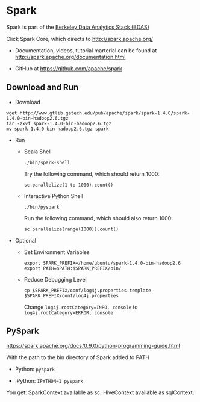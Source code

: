 
# Spark

Spark is part of the [Berkeley Data Analytics Stack (BDAS)](https://amplab.cs.berkeley.edu/software/)

Click Spark Core, which directs to http://spark.apache.org/

* Documentation, videos, tutorial marterial can be found  at http://spark.apache.org/documentation.html

* GitHub at https://github.com/apache/spark

## Download and Run

* Download
```
wget http://www.gtlib.gatech.edu/pub/apache/spark/spark-1.4.0/spark-1.4.0-bin-hadoop2.6.tgz
tar -zxvf spark-1.4.0-bin-hadoop2.6.tgz
mv spark-1.4.0-bin-hadoop2.6.tgz spark
```

* Run
  * Scala Shell

    ```
    ./bin/spark-shell
    ```
    
    Try the following command, which should return 1000:
    
    ```
    sc.parallelize(1 to 1000).count()
    ```

  * Interactive Python Shell

    ```
    ./bin/pyspark
    ```
    
    Run the following command, which should also return 1000:
    
    ```
    sc.parallelize(range(1000)).count()
    ```

* Optional

  * Set Environment Variables
    ```
    export SPARK_PREFIX=/home/ubuntu/spark-1.4.0-bin-hadoop2.6
    export PATH=$PATH:$SPARK_PREFIX/bin/
    ```
  
  * Reduce Debugging Level
    ```
    cp $SPARK_PREFIX/conf/log4j.properties.template $SPARK_PREFIX/conf/log4j.properties
    ```
    Change `log4j.rootCategory=INFO, console` to `log4j.rootCategory=ERROR, console`

## PySpark

https://spark.apache.org/docs/0.9.0/python-programming-guide.html

With the path to the bin directory of Spark added to PATH

* Python: `pyspark`

* IPython: `IPYTHON=1 pyspark`

You get: SparkContext available as sc, HiveContext available as sqlContext.
